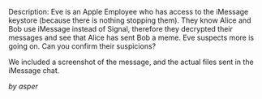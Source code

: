 Description:
Eve is an Apple Employee who has access to the iMessage keystore (because there is nothing stopping them). They know Alice and Bob use iMessage instead of Signal, therefore they decrypted their messages and see that Alice has sent Bob a meme. Eve suspects more is going on. Can you confirm their suspicions?

We included a screenshot of the message, and the actual files sent in the iMessage chat.

_by asper_